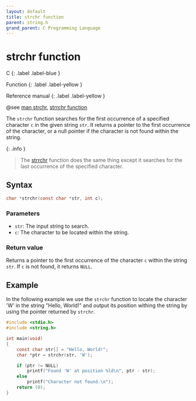 ```yaml
---
layout: default
title: strchr function
parent: string.h
grand_parent: C Programming Language
---
```


# strchr function

C
{: .label .label-blue }

Function
{: .label .label-yellow }

Reference manual
{: .label .label-yellow }

@see [man strchr](https://man7.org/linux/man-pages/man3/strchr.3.html), [strrchr function](../strrchr)

The `strchr` function searches for the first occurrence of a specified character `c` in the given string `str`. It returns a pointer to the first occurrence of the character, or a null pointer if the character is not found within the string.

{: .info }
> The [strrchr](../strrchr) function does the same thing except it searches for the last occurrence of the specified character.

## Syntax

```c
char *strchr(const char *str, int c);
```

### Parameters

- `str`: The input string to search.
- `c`: The character to be located within the string.

### Return value

Returns a pointer to the first occurrence of the character `c` within the string `str`. If `c` is not found, it returns `NULL`.

## Example

In the following example we use the `strchr` function to locate the character 'W' in the string "Hello, World!" and output its position withing the string by using the pointer returned by `strchr`.

```c
#include <stdio.h>
#include <string.h>

int main(void)
{
    const char str[] = "Hello, World!";
    char *ptr = strchr(str, 'W');

    if (ptr != NULL)
        printf("Found 'W' at position %ld\n", ptr - str);
    else
        printf("Character not found.\n");
    return (0);
}
```
